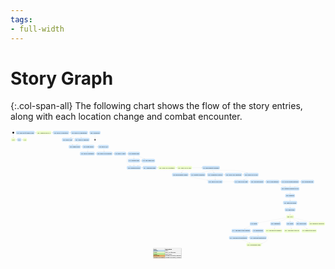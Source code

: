 ```yaml
---
tags:
- full-width
---
```


# Story Graph

{:.col-span-all}
The following chart shows the flow of the story entries, along with each location change and combat encounter.

<!-- +template story-graph-files story/connection story-graph-plantuml -->

<div class="story-graph col-span-all"><?xml version="1.0" encoding="UTF-8" standalone="no" ?>
<svg
  xmlns="http://www.w3.org/2000/svg"
  xmlns:xlink="http://www.w3.org/1999/xlink"
  contentScriptType="application/ecmascript"
  contentStyleType="text/css"
  preserveAspectRatio="none"
  version="1.1"
  viewBox="0 0 3552 1465"
  zoomAndPan="magnify"
><defs /><g><ellipse
      cx="31.5"
      cy="26.5"
      fill="#000000"
      rx="10"
      ry="10"
      style="stroke:none;stroke-width:1.0;"
    /><rect
      fill="#EEFFCC"
      height="38.75"
      rx="12.5"
      ry="12.5"
      style="stroke:#EEFFCC;stroke-width:1.5;"
      width="49"
      x="7"
      y="86"
    /><a
      href="100-chapter-1.html"
      target="_top"
      title="100-chapter-1.html"
      xlink:actuate="onRequest"
      xlink:href="100-chapter-1.html"
      xlink:show="new"
      xlink:title="100-chapter-1.html"
      xlink:type="simple"
    ><text
        fill="#000000"
        font-family="Roboto Condensed"
        font-size="16"
        lengthAdjust="spacing"
        textLength="29"
        x="17"
        y="110.8438"
      >Act I</text></a><rect
      fill="#C8E2F9"
      height="38.75"
      rx="12.5"
      ry="12.5"
      style="stroke:#C8E2F9;stroke-width:1.5;"
      width="44"
      x="76.5"
      y="86"
    /><a
      href="101-sigma-log.html"
      target="_top"
      title="101-sigma-log.html"
      xlink:actuate="onRequest"
      xlink:href="101-sigma-log.html"
      xlink:show="new"
      xlink:title="101-sigma-log.html"
      xlink:type="simple"
    ><text
        fill="#000000"
        font-family="Roboto Condensed"
        font-size="16"
        lengthAdjust="spacing"
        textLength="24"
        x="86.5"
        y="110.8438"
      >101</text></a><rect
      fill="#EEFFCC"
      height="38.75"
      rx="12.5"
      ry="12.5"
      style="stroke:#EEFFCC;stroke-width:1.5;"
      width="44"
      x="140.5"
      y="86"
    /><a
      href="102-deeper-into-sigma.html"
      target="_top"
      title="102-deeper-into-sigma.html"
      xlink:actuate="onRequest"
      xlink:href="102-deeper-into-sigma.html"
      xlink:show="new"
      xlink:title="102-deeper-into-sigma.html"
      xlink:type="simple"
    ><text
        fill="#000000"
        font-family="Roboto Condensed"
        font-size="16"
        lengthAdjust="spacing"
        textLength="24"
        x="150.5"
        y="110.8438"
      >102</text></a><rect
      fill="#C8E2F9"
      height="38.75"
      rx="12.5"
      ry="12.5"
      style="stroke:#C8E2F9;stroke-width:1.5;"
      width="210"
      x="61.5"
      y="7"
    /><a
      href="125-hawks-song.html"
      target="_top"
      title="125-hawks-song.html"
      xlink:actuate="onRequest"
      xlink:href="125-hawks-song.html"
      xlink:show="new"
      xlink:title="125-hawks-song.html"
      xlink:type="simple"
    ><text
        fill="#000000"
        font-family="Roboto Condensed"
        font-size="16"
        lengthAdjust="spacing"
        textLength="190"
        x="71.5"
        y="31.8438"
      >125. The Foot of Hawk's Song</text></a><rect
      fill="#EEFFCC"
      height="38.75"
      rx="12.5"
      ry="12.5"
      style="stroke:#EEFFCC;stroke-width:1.5;"
      width="168"
      x="291.5"
      y="7"
    /><a
      href="126-delta3.html"
      target="_top"
      title="126-delta3.html"
      xlink:actuate="onRequest"
      xlink:href="126-delta3.html"
      xlink:show="new"
      xlink:title="126-delta3.html"
      xlink:type="simple"
    ><text
        fill="#000000"
        font-family="Roboto Condensed"
        font-size="16"
        lengthAdjust="spacing"
        textLength="148"
        x="301.5"
        y="31.8438"
      >126. Cauldron DELTA-3</text></a><rect
      fill="#C8E2F9"
      height="38.75"
      rx="12.5"
      ry="12.5"
      style="stroke:#C8E2F9;stroke-width:1.5;"
      width="180"
      x="479.5"
      y="7"
    /><a
      href="128-delta3-voice.html"
      target="_top"
      title="128-delta3-voice.html"
      xlink:actuate="onRequest"
      xlink:href="128-delta3-voice.html"
      xlink:show="new"
      xlink:title="128-delta3-voice.html"
      xlink:type="simple"
    ><text
        fill="#000000"
        font-family="Roboto Condensed"
        font-size="16"
        lengthAdjust="spacing"
        textLength="160"
        x="489.5"
        y="31.8438"
      >128. DELTA-3 Laboratory</text></a><rect
      fill="#C8E2F9"
      height="38.75"
      rx="12.5"
      ry="12.5"
      style="stroke:#C8E2F9;stroke-width:1.5;"
      width="191"
      x="680"
      y="7"
    /><a
      href="129-delta3-door.html"
      target="_top"
      title="129-delta3-door.html"
      xlink:actuate="onRequest"
      xlink:href="129-delta3-door.html"
      xlink:show="new"
      xlink:title="129-delta3-door.html"
      xlink:type="simple"
    ><text
        fill="#000000"
        font-family="Roboto Condensed"
        font-size="16"
        lengthAdjust="spacing"
        textLength="171"
        x="690"
        y="31.8438"
      >129. DELTA-3 Laboratories</text></a><rect
      fill="#C8E2F9"
      height="38.75"
      rx="12.5"
      ry="12.5"
      style="stroke:#C8E2F9;stroke-width:1.5;"
      width="121"
      x="581"
      y="86"
    /><a
      href="130-delta3b.html"
      target="_top"
      title="130-delta3b.html"
      xlink:actuate="onRequest"
      xlink:href="130-delta3b.html"
      xlink:show="new"
      xlink:title="130-delta3b.html"
      xlink:type="simple"
    ><text
        fill="#000000"
        font-family="Roboto Condensed"
        font-size="16"
        lengthAdjust="spacing"
        textLength="101"
        x="591"
        y="110.8438"
      >130. DELTA-3/B</text></a><rect
      fill="#C8E2F9"
      height="38.75"
      rx="12.5"
      ry="12.5"
      style="stroke:#C8E2F9;stroke-width:1.5;"
      width="168"
      x="722.5"
      y="86"
    /><a
      href="131-delta3-cauldron.html"
      target="_top"
      title="131-delta3-cauldron.html"
      xlink:actuate="onRequest"
      xlink:href="131-delta3-cauldron.html"
      xlink:show="new"
      xlink:title="131-delta3-cauldron.html"
      xlink:type="simple"
    ><text
        fill="#000000"
        font-family="Roboto Condensed"
        font-size="16"
        lengthAdjust="spacing"
        textLength="148"
        x="732.5"
        y="110.8438"
      >131. DELTA-3 Cauldron</text></a><rect
      fill="#C8E2F9"
      height="38.75"
      rx="12.5"
      ry="12.5"
      style="stroke:#C8E2F9;stroke-width:1.5;"
      width="133"
      x="657"
      y="165"
    /><a
      href="132-delta3-exit.html"
      target="_top"
      title="132-delta3-exit.html"
      xlink:actuate="onRequest"
      xlink:href="132-delta3-exit.html"
      xlink:show="new"
      xlink:title="132-delta3-exit.html"
      xlink:type="simple"
    ><text
        fill="#000000"
        font-family="Roboto Condensed"
        font-size="16"
        lengthAdjust="spacing"
        textLength="113"
        x="667"
        y="189.8438"
      >132. Hawk's Song</text></a><rect
      fill="#C8E2F9"
      height="38.75"
      rx="12.5"
      ry="12.5"
      style="stroke:#C8E2F9;stroke-width:1.5;"
      width="134"
      x="810.5"
      y="165"
    /><a
      href="135-south-weave.html"
      target="_top"
      title="135-south-weave.html"
      xlink:actuate="onRequest"
      xlink:href="135-south-weave.html"
      xlink:show="new"
      xlink:title="135-south-weave.html"
      xlink:type="simple"
    ><text
        fill="#000000"
        font-family="Roboto Condensed"
        font-size="16"
        lengthAdjust="spacing"
        textLength="114"
        x="820.5"
        y="189.8438"
      >135. South Weave</text></a><rect
      fill="#C8E2F9"
      height="38.75"
      rx="12.5"
      ry="12.5"
      style="stroke:#C8E2F9;stroke-width:1.5;"
      width="121"
      x="987"
      y="165"
    /><a
      href="136-delta4c.html"
      target="_top"
      title="136-delta4c.html"
      xlink:actuate="onRequest"
      xlink:href="136-delta4c.html"
      xlink:show="new"
      xlink:title="136-delta4c.html"
      xlink:type="simple"
    ><text
        fill="#000000"
        font-family="Roboto Condensed"
        font-size="16"
        lengthAdjust="spacing"
        textLength="101"
        x="997"
        y="189.8438"
      >136. DELTA-4/C</text></a><rect
      fill="#C8E2F9"
      height="38.75"
      rx="12.5"
      ry="12.5"
      style="stroke:#C8E2F9;stroke-width:1.5;"
      width="166"
      x="783.5"
      y="244"
    /><a
      href="137-delta4-entrance.html"
      target="_top"
      title="137-delta4-entrance.html"
      xlink:actuate="onRequest"
      xlink:href="137-delta4-entrance.html"
      xlink:show="new"
      xlink:title="137-delta4-entrance.html"
      xlink:type="simple"
    ><text
        fill="#000000"
        font-family="Roboto Condensed"
        font-size="16"
        lengthAdjust="spacing"
        textLength="146"
        x="793.5"
        y="268.8438"
      >137. DELTA-4 Entrance</text></a><rect
      fill="#C8E2F9"
      height="38.75"
      rx="12.5"
      ry="12.5"
      style="stroke:#C8E2F9;stroke-width:1.5;"
      width="180"
      x="969.5"
      y="244"
    /><a
      href="138-delta4-processing.html"
      target="_top"
      title="138-delta4-processing.html"
      xlink:actuate="onRequest"
      xlink:href="138-delta4-processing.html"
      xlink:show="new"
      xlink:title="138-delta4-processing.html"
      xlink:type="simple"
    ><text
        fill="#000000"
        font-family="Roboto Condensed"
        font-size="16"
        lengthAdjust="spacing"
        textLength="160"
        x="979.5"
        y="268.8438"
      >138. DELTA-4 Processing</text></a><rect
      fill="#C8E2F9"
      height="38.75"
      rx="12.5"
      ry="12.5"
      style="stroke:#C8E2F9;stroke-width:1.5;"
      width="134"
      x="1169.5"
      y="244"
    /><a
      href="139-delta4-exit.html"
      target="_top"
      title="139-delta4-exit.html"
      xlink:actuate="onRequest"
      xlink:href="139-delta4-exit.html"
      xlink:show="new"
      xlink:title="139-delta4-exit.html"
      xlink:type="simple"
    ><text
        fill="#000000"
        font-family="Roboto Condensed"
        font-size="16"
        lengthAdjust="spacing"
        textLength="114"
        x="1179.5"
        y="268.8438"
      >139. DELTA-4 Exit</text></a><rect
      fill="#C8E2F9"
      height="38.75"
      rx="12.5"
      ry="12.5"
      style="stroke:#C8E2F9;stroke-width:1.5;"
      width="136"
      x="1323.5"
      y="244"
    /><a
      href="145-hanulis-heel.html"
      target="_top"
      title="145-hanulis-heel.html"
      xlink:actuate="onRequest"
      xlink:href="145-hanulis-heel.html"
      xlink:show="new"
      xlink:title="145-hanulis-heel.html"
      xlink:type="simple"
    ><text
        fill="#000000"
        font-family="Roboto Condensed"
        font-size="16"
        lengthAdjust="spacing"
        textLength="116"
        x="1333.5"
        y="268.8438"
      >145. Hanuli's Heel</text></a><rect
      fill="#C8E2F9"
      height="38.75"
      rx="12.5"
      ry="12.5"
      style="stroke:#C8E2F9;stroke-width:1.5;"
      width="150"
      x="1479.5"
      y="323"
    /><a
      href="146-lonely-one.html"
      target="_top"
      title="146-lonely-one.html"
      xlink:actuate="onRequest"
      xlink:href="146-lonely-one.html"
      xlink:show="new"
      xlink:title="146-lonely-one.html"
      xlink:type="simple"
    ><text
        fill="#000000"
        font-family="Roboto Condensed"
        font-size="16"
        lengthAdjust="spacing"
        textLength="130"
        x="1489.5"
        y="347.8438"
      >146. The Lonely One</text></a><rect
      fill="#C8E2F9"
      height="38.75"
      rx="12.5"
      ry="12.5"
      style="stroke:#C8E2F9;stroke-width:1.5;"
      width="136"
      x="1323.5"
      y="323"
    /><a
      href="147-hanulis-heel-cauldron.html"
      target="_top"
      title="147-hanulis-heel-cauldron.html"
      xlink:actuate="onRequest"
      xlink:href="147-hanulis-heel-cauldron.html"
      xlink:show="new"
      xlink:title="147-hanulis-heel-cauldron.html"
      xlink:type="simple"
    ><text
        fill="#000000"
        font-family="Roboto Condensed"
        font-size="16"
        lengthAdjust="spacing"
        textLength="116"
        x="1333.5"
        y="347.8438"
      >147. Hanuli's Heel</text></a><rect
      fill="#C8E2F9"
      height="38.75"
      rx="12.5"
      ry="12.5"
      style="stroke:#C8E2F9;stroke-width:1.5;"
      width="159"
      x="1312"
      y="402"
    /><a
      href="150-sparkling-shores.html"
      target="_top"
      title="150-sparkling-shores.html"
      xlink:actuate="onRequest"
      xlink:href="150-sparkling-shores.html"
      xlink:show="new"
      xlink:title="150-sparkling-shores.html"
      xlink:type="simple"
    ><text
        fill="#000000"
        font-family="Roboto Condensed"
        font-size="16"
        lengthAdjust="spacing"
        textLength="139"
        x="1322"
        y="426.8438"
      >150. Sparkling Shores</text></a><rect
      fill="#C8E2F9"
      height="38.75"
      rx="12.5"
      ry="12.5"
      style="stroke:#C8E2F9;stroke-width:1.5;"
      width="155"
      x="1491"
      y="402"
    /><a
      href="151-sparkling-dunes.html"
      target="_top"
      title="151-sparkling-dunes.html"
      xlink:actuate="onRequest"
      xlink:href="151-sparkling-dunes.html"
      xlink:show="new"
      xlink:title="151-sparkling-dunes.html"
      xlink:type="simple"
    ><text
        fill="#000000"
        font-family="Roboto Condensed"
        font-size="16"
        lengthAdjust="spacing"
        textLength="135"
        x="1501"
        y="426.8438"
      >151. Sparkling Dunes</text></a><rect
      fill="#EEFFCC"
      height="38.75"
      rx="12.5"
      ry="12.5"
      style="stroke:#EEFFCC;stroke-width:1.5;"
      width="193"
      x="1666"
      y="402"
    /><a
      href="152-theta-cp19-entrance.html"
      target="_top"
      title="152-theta-cp19-entrance.html"
      xlink:actuate="onRequest"
      xlink:href="152-theta-cp19-entrance.html"
      xlink:show="new"
      xlink:title="152-theta-cp19-entrance.html"
      xlink:type="simple"
    ><text
        fill="#000000"
        font-family="Roboto Condensed"
        font-size="16"
        lengthAdjust="spacing"
        textLength="173"
        x="1676"
        y="426.8438"
      >152. THETA-CP19 Entrance</text></a><rect
      fill="#EEFFCC"
      height="38.75"
      rx="12.5"
      ry="12.5"
      style="stroke:#EEFFCC;stroke-width:1.5;"
      width="166"
      x="1879.5"
      y="402"
    /><a
      href="153-theta-cp19-core.html"
      target="_top"
      title="153-theta-cp19-core.html"
      xlink:actuate="onRequest"
      xlink:href="153-theta-cp19-core.html"
      xlink:show="new"
      xlink:title="153-theta-cp19-core.html"
      xlink:type="simple"
    ><text
        fill="#000000"
        font-family="Roboto Condensed"
        font-size="16"
        lengthAdjust="spacing"
        textLength="146"
        x="1889.5"
        y="426.8438"
      >153. THETA-CP19 Core</text></a><rect
      fill="#C8E2F9"
      height="38.75"
      rx="12.5"
      ry="12.5"
      style="stroke:#C8E2F9;stroke-width:1.5;"
      width="197"
      x="2162"
      y="402"
    /><a
      href="154-unlocked-bioschemata.html"
      target="_top"
      title="154-unlocked-bioschemata.html"
      xlink:actuate="onRequest"
      xlink:href="154-unlocked-bioschemata.html"
      xlink:show="new"
      xlink:title="154-unlocked-bioschemata.html"
      xlink:type="simple"
    ><text
        fill="#000000"
        font-family="Roboto Condensed"
        font-size="16"
        lengthAdjust="spacing"
        textLength="177"
        x="2172"
        y="426.8438"
      >154. Bioschemata Unlocked</text></a><rect
      fill="#C8E2F9"
      height="38.75"
      rx="12.5"
      ry="12.5"
      style="stroke:#C8E2F9;stroke-width:1.5;"
      width="184"
      x="1822.5"
      y="481"
    /><a
      href="155-locked-bioschemata.html"
      target="_top"
      title="155-locked-bioschemata.html"
      xlink:actuate="onRequest"
      xlink:href="155-locked-bioschemata.html"
      xlink:show="new"
      xlink:title="155-locked-bioschemata.html"
      xlink:type="simple"
    ><text
        fill="#000000"
        font-family="Roboto Condensed"
        font-size="16"
        lengthAdjust="spacing"
        textLength="164"
        x="1832.5"
        y="505.8438"
      >155. Bioschemata Locked</text></a><rect
      fill="#C8E2F9"
      height="38.75"
      rx="12.5"
      ry="12.5"
      style="stroke:#C8E2F9;stroke-width:1.5;"
      width="180"
      x="2218.5"
      y="481"
    /><a
      href="156-unlocked-production.html"
      target="_top"
      title="156-unlocked-production.html"
      xlink:actuate="onRequest"
      xlink:href="156-unlocked-production.html"
      xlink:show="new"
      xlink:title="156-unlocked-production.html"
      xlink:type="simple"
    ><text
        fill="#000000"
        font-family="Roboto Condensed"
        font-size="16"
        lengthAdjust="spacing"
        textLength="160"
        x="2228.5"
        y="505.8438"
      >156. Production Controls</text></a><rect
      fill="#C8E2F9"
      height="38.75"
      rx="12.5"
      ry="12.5"
      style="stroke:#C8E2F9;stroke-width:1.5;"
      width="171"
      x="2027"
      y="481"
    /><a
      href="157-locked-reset-restart.html"
      target="_top"
      title="157-locked-reset-restart.html"
      xlink:actuate="onRequest"
      xlink:href="157-locked-reset-restart.html"
      xlink:show="new"
      xlink:title="157-locked-reset-restart.html"
      xlink:type="simple"
    ><text
        fill="#000000"
        font-family="Roboto Condensed"
        font-size="16"
        lengthAdjust="spacing"
        textLength="151"
        x="2037"
        y="505.8438"
      >157. Restart Production</text></a><rect
      fill="#C8E2F9"
      height="38.75"
      rx="12.5"
      ry="12.5"
      style="stroke:#C8E2F9;stroke-width:1.5;"
      width="166"
      x="2225.5"
      y="560"
    /><a
      href="158-locked-no-reset.html"
      target="_top"
      title="158-locked-no-reset.html"
      xlink:actuate="onRequest"
      xlink:href="158-locked-no-reset.html"
      xlink:show="new"
      xlink:title="158-locked-no-reset.html"
      xlink:type="simple"
    ><text
        fill="#000000"
        font-family="Roboto Condensed"
        font-size="16"
        lengthAdjust="spacing"
        textLength="146"
        x="2235.5"
        y="584.8438"
      >158. THETA-CP19 Core</text></a><rect
      fill="#C8E2F9"
      height="38.75"
      rx="12.5"
      ry="12.5"
      style="stroke:#C8E2F9;stroke-width:1.5;"
      width="192"
      x="2418.5"
      y="481"
    /><a
      href="159-unlocked-reset-restart.html"
      target="_top"
      title="159-unlocked-reset-restart.html"
      xlink:actuate="onRequest"
      xlink:href="159-unlocked-reset-restart.html"
      xlink:show="new"
      xlink:title="159-unlocked-reset-restart.html"
      xlink:type="simple"
    ><text
        fill="#000000"
        font-family="Roboto Condensed"
        font-size="16"
        lengthAdjust="spacing"
        textLength="172"
        x="2428.5"
        y="505.8438"
      >159. THETA-CP19 Restored</text></a><rect
      fill="#C8E2F9"
      height="38.75"
      rx="12.5"
      ry="12.5"
      style="stroke:#C8E2F9;stroke-width:1.5;"
      width="166"
      x="2630.5"
      y="481"
    /><a
      href="160-artemis.html"
      target="_top"
      title="160-artemis.html"
      xlink:actuate="onRequest"
      xlink:href="160-artemis.html"
      xlink:show="new"
      xlink:title="160-artemis.html"
      xlink:type="simple"
    ><text
        fill="#000000"
        font-family="Roboto Condensed"
        font-size="16"
        lengthAdjust="spacing"
        textLength="146"
        x="2640.5"
        y="505.8438"
      >160. THETA-CP19 Core</text></a><rect
      fill="#C8E2F9"
      height="38.75"
      rx="12.5"
      ry="12.5"
      style="stroke:#C8E2F9;stroke-width:1.5;"
      width="161"
      x="2522"
      y="560"
    /><a
      href="161-theta-cp19-exit.html"
      target="_top"
      title="161-theta-cp19-exit.html"
      xlink:actuate="onRequest"
      xlink:href="161-theta-cp19-exit.html"
      xlink:show="new"
      xlink:title="161-theta-cp19-exit.html"
      xlink:type="simple"
    ><text
        fill="#000000"
        font-family="Roboto Condensed"
        font-size="16"
        lengthAdjust="spacing"
        textLength="141"
        x="2532"
        y="584.8438"
      >161. THETA-CP19 Exit</text></a><rect
      fill="#C8E2F9"
      height="38.75"
      rx="12.5"
      ry="12.5"
      style="stroke:#C8E2F9;stroke-width:1.5;"
      width="155"
      x="2703"
      y="560"
    /><a
      href="165-salty-desert.html"
      target="_top"
      title="165-salty-desert.html"
      xlink:actuate="onRequest"
      xlink:href="165-salty-desert.html"
      xlink:show="new"
      xlink:title="165-salty-desert.html"
      xlink:type="simple"
    ><text
        fill="#000000"
        font-family="Roboto Condensed"
        font-size="16"
        lengthAdjust="spacing"
        textLength="135"
        x="2713"
        y="584.8438"
      >165. The Salty Desert</text></a><rect
      fill="#C8E2F9"
      height="38.75"
      rx="12.5"
      ry="12.5"
      style="stroke:#C8E2F9;stroke-width:1.5;"
      width="153"
      x="2878"
      y="560"
    /><a
      href="166-pi253-entrance.html"
      target="_top"
      title="166-pi253-entrance.html"
      xlink:actuate="onRequest"
      xlink:href="166-pi253-entrance.html"
      xlink:show="new"
      xlink:title="166-pi253-entrance.html"
      xlink:type="simple"
    ><text
        fill="#000000"
        font-family="Roboto Condensed"
        font-size="16"
        lengthAdjust="spacing"
        textLength="133"
        x="2888"
        y="584.8438"
      >166. PI-253 Entrance</text></a><rect
      fill="#C8E2F9"
      height="38.75"
      rx="12.5"
      ry="12.5"
      style="stroke:#C8E2F9;stroke-width:1.5;"
      width="203"
      x="3051"
      y="560"
    /><a
      href="167-pi253-control.html"
      target="_top"
      title="167-pi253-control.html"
      xlink:actuate="onRequest"
      xlink:href="167-pi253-control.html"
      xlink:show="new"
      xlink:title="167-pi253-control.html"
      xlink:type="simple"
    ><text
        fill="#000000"
        font-family="Roboto Condensed"
        font-size="16"
        lengthAdjust="spacing"
        textLength="183"
        x="3061"
        y="584.8438"
      >167. PI-253 Control Restored</text></a><rect
      fill="#C8E2F9"
      height="38.75"
      rx="12.5"
      ry="12.5"
      style="stroke:#C8E2F9;stroke-width:1.5;"
      width="208"
      x="3048.5"
      y="639"
    /><a
      href="169-pi253-exit.html"
      target="_top"
      title="169-pi253-exit.html"
      xlink:actuate="onRequest"
      xlink:href="169-pi253-exit.html"
      xlink:show="new"
      xlink:title="169-pi253-exit.html"
      xlink:type="simple"
    ><text
        fill="#000000"
        font-family="Roboto Condensed"
        font-size="16"
        lengthAdjust="spacing"
        textLength="188"
        x="3058.5"
        y="663.8438"
      >169. Outside Cauldron PI-253</text></a><rect
      fill="#C8E2F9"
      height="38.75"
      rx="12.5"
      ry="12.5"
      style="stroke:#C8E2F9;stroke-width:1.5;"
      width="148"
      x="3274.5"
      y="560"
    /><a
      href="168-pi253-poseidon.html"
      target="_top"
      title="168-pi253-poseidon.html"
      xlink:actuate="onRequest"
      xlink:href="168-pi253-poseidon.html"
      xlink:show="new"
      xlink:title="168-pi253-poseidon.html"
      xlink:type="simple"
    ><text
        fill="#000000"
        font-family="Roboto Condensed"
        font-size="16"
        lengthAdjust="spacing"
        textLength="128"
        x="3284.5"
        y="584.8438"
      >168. POSEIDON-253</text></a><rect
      fill="#C8E2F9"
      height="38.75"
      rx="12.5"
      ry="12.5"
      style="stroke:#C8E2F9;stroke-width:1.5;"
      width="109"
      x="3098"
      y="718"
    /><a
      href="180-deeproot.html"
      target="_top"
      title="180-deeproot.html"
      xlink:actuate="onRequest"
      xlink:href="180-deeproot.html"
      xlink:show="new"
      xlink:title="180-deeproot.html"
      xlink:type="simple"
    ><text
        fill="#000000"
        font-family="Roboto Condensed"
        font-size="16"
        lengthAdjust="spacing"
        textLength="89"
        x="3108"
        y="742.8438"
      >180. Deeproot</text></a><rect
      fill="#C8E2F9"
      height="38.75"
      rx="12.5"
      ry="12.5"
      style="stroke:#C8E2F9;stroke-width:1.5;"
      width="157"
      x="3074"
      y="797"
    /><a
      href="181-executors.html"
      target="_top"
      title="181-executors.html"
      xlink:actuate="onRequest"
      xlink:href="181-executors.html"
      xlink:show="new"
      xlink:title="181-executors.html"
      xlink:type="simple"
    ><text
        fill="#000000"
        font-family="Roboto Condensed"
        font-size="16"
        lengthAdjust="spacing"
        textLength="137"
        x="3084"
        y="821.8438"
      >181. Rethi and Hendli</text></a><rect
      fill="#C8E2F9"
      height="38.75"
      rx="12.5"
      ry="12.5"
      style="stroke:#C8E2F9;stroke-width:1.5;"
      width="120"
      x="3092.5"
      y="876"
    /><a
      href="182-next-steps.html"
      target="_top"
      title="182-next-steps.html"
      xlink:actuate="onRequest"
      xlink:href="182-next-steps.html"
      xlink:show="new"
      xlink:title="182-next-steps.html"
      xlink:type="simple"
    ><text
        fill="#000000"
        font-family="Roboto Condensed"
        font-size="16"
        lengthAdjust="spacing"
        textLength="100"
        x="3102.5"
        y="900.8438"
      >182. Next Steps</text></a><rect
      fill="#EEFFCC"
      height="38.75"
      rx="12.5"
      ry="12.5"
      style="stroke:#EEFFCC;stroke-width:1.5;"
      width="85"
      x="3110"
      y="955"
    /><a
      href="200-chapter-2.html"
      target="_top"
      title="200-chapter-2.html"
      xlink:actuate="onRequest"
      xlink:href="200-chapter-2.html"
      xlink:show="new"
      xlink:title="200-chapter-2.html"
      xlink:type="simple"
    ><text
        fill="#000000"
        font-family="Roboto Condensed"
        font-size="16"
        lengthAdjust="spacing"
        textLength="65"
        x="3120"
        y="979.8438"
      >200. Act II</text></a><rect
      fill="#C8E2F9"
      height="38.75"
      rx="12.5"
      ry="12.5"
      style="stroke:#C8E2F9;stroke-width:1.5;"
      width="89"
      x="2699"
      y="1034"
    /><a
      href="210-gulf-coast.html"
      target="_top"
      title="210-gulf-coast.html"
      xlink:actuate="onRequest"
      xlink:href="210-gulf-coast.html"
      xlink:show="new"
      xlink:title="210-gulf-coast.html"
      xlink:type="simple"
    ><text
        fill="#000000"
        font-family="Roboto Condensed"
        font-size="16"
        lengthAdjust="spacing"
        textLength="69"
        x="2709"
        y="1058.8438"
      >210. South</text></a><rect
      fill="#C8E2F9"
      height="38.75"
      rx="12.5"
      ry="12.5"
      style="stroke:#C8E2F9;stroke-width:1.5;"
      width="118"
      x="2930.5"
      y="1034"
    /><a
      href="220-tenakth-lands.html"
      target="_top"
      title="220-tenakth-lands.html"
      xlink:actuate="onRequest"
      xlink:href="220-tenakth-lands.html"
      xlink:show="new"
      xlink:title="220-tenakth-lands.html"
      xlink:type="simple"
    ><text
        fill="#000000"
        font-family="Roboto Condensed"
        font-size="16"
        lengthAdjust="spacing"
        textLength="98"
        x="2940.5"
        y="1058.8438"
      >220. Southwest</text></a><rect
      fill="#C8E2F9"
      height="38.75"
      rx="12.5"
      ry="12.5"
      style="stroke:#C8E2F9;stroke-width:1.5;"
      width="88"
      x="3108.5"
      y="1034"
    /><a
      href="230-banuk-lands.html"
      target="_top"
      title="230-banuk-lands.html"
      xlink:actuate="onRequest"
      xlink:href="230-banuk-lands.html"
      xlink:show="new"
      xlink:title="230-banuk-lands.html"
      xlink:type="simple"
    ><text
        fill="#000000"
        font-family="Roboto Condensed"
        font-size="16"
        lengthAdjust="spacing"
        textLength="68"
        x="3118.5"
        y="1058.8438"
      >230. North</text></a><rect
      fill="#C8E2F9"
      height="38.75"
      rx="12.5"
      ry="12.5"
      style="stroke:#C8E2F9;stroke-width:1.5;"
      width="126"
      x="3216.5"
      y="1034"
    /><a
      href="240-west.html"
      target="_top"
      title="240-west.html"
      xlink:actuate="onRequest"
      xlink:href="240-west.html"
      xlink:show="new"
      xlink:title="240-west.html"
      xlink:type="simple"
    ><text
        fill="#000000"
        font-family="Roboto Condensed"
        font-size="16"
        lengthAdjust="spacing"
        textLength="106"
        x="3226.5"
        y="1058.8438"
      >240. Nora Lands</text></a><rect
      fill="#EEFFCC"
      height="38.75"
      rx="12.5"
      ry="12.5"
      style="stroke:#EEFFCC;stroke-width:1.5;"
      width="183"
      x="3363"
      y="1034"
    /><a
      href="250-plainsong.html"
      target="_top"
      title="250-plainsong.html"
      xlink:actuate="onRequest"
      xlink:href="250-plainsong.html"
      xlink:show="new"
      xlink:title="250-plainsong.html"
      xlink:type="simple"
    ><text
        fill="#000000"
        font-family="Roboto Condensed"
        font-size="16"
        lengthAdjust="spacing"
        textLength="163"
        x="3373"
        y="1058.8438"
      >250. Remain in Plainsong</text></a><rect
      fill="#C8E2F9"
      height="38.75"
      rx="12.5"
      ry="12.5"
      style="stroke:#C8E2F9;stroke-width:1.5;"
      width="214"
      x="2493.5"
      y="1113"
    /><a
      href="211-road-to-southtap.html"
      target="_top"
      title="211-road-to-southtap.html"
      xlink:actuate="onRequest"
      xlink:href="211-road-to-southtap.html"
      xlink:show="new"
      xlink:title="211-road-to-southtap.html"
      xlink:type="simple"
    ><text
        fill="#000000"
        font-family="Roboto Condensed"
        font-size="16"
        lengthAdjust="spacing"
        textLength="194"
        x="2503.5"
        y="1137.8438"
      >211. The Road to the Southtap</text></a><rect
      fill="#C8E2F9"
      height="38.75"
      rx="12.5"
      ry="12.5"
      style="stroke:#C8E2F9;stroke-width:1.5;"
      width="127"
      x="2728"
      y="1113"
    /><a
      href="212-bristletooth.html"
      target="_top"
      title="212-bristletooth.html"
      xlink:actuate="onRequest"
      xlink:href="212-bristletooth.html"
      xlink:show="new"
      xlink:title="212-bristletooth.html"
      xlink:type="simple"
    ><text
        fill="#000000"
        font-family="Roboto Condensed"
        font-size="16"
        lengthAdjust="spacing"
        textLength="107"
        x="2738"
        y="1137.8438"
      >212. Bristletooth</text></a><rect
      fill="#C8E2F9"
      height="38.75"
      rx="12.5"
      ry="12.5"
      style="stroke:#C8E2F9;stroke-width:1.5;"
      width="210"
      x="2464.5"
      y="1192"
    /><a
      href="213-bristletooth-ruins.html"
      target="_top"
      title="213-bristletooth-ruins.html"
      xlink:actuate="onRequest"
      xlink:href="213-bristletooth-ruins.html"
      xlink:show="new"
      xlink:title="213-bristletooth-ruins.html"
      xlink:type="simple"
    ><text
        fill="#000000"
        font-family="Roboto Condensed"
        font-size="16"
        lengthAdjust="spacing"
        textLength="190"
        x="2474.5"
        y="1216.8438"
      >213. The Ruins at Bristletooth</text></a><rect
      fill="#C8E2F9"
      height="38.75"
      rx="12.5"
      ry="12.5"
      style="stroke:#C8E2F9;stroke-width:1.5;"
      width="194"
      x="2694.5"
      y="1192"
    /><a
      href="214-bristletooth-snapmaws.html"
      target="_top"
      title="214-bristletooth-snapmaws.html"
      xlink:actuate="onRequest"
      xlink:href="214-bristletooth-snapmaws.html"
      xlink:show="new"
      xlink:title="214-bristletooth-snapmaws.html"
      xlink:type="simple"
    ><text
        fill="#000000"
        font-family="Roboto Condensed"
        font-size="16"
        lengthAdjust="spacing"
        textLength="174"
        x="2704.5"
        y="1216.8438"
      >214. Northeast Bristletooth</text></a><rect
      fill="#EEFFCC"
      height="38.75"
      rx="12.5"
      ry="12.5"
      style="stroke:#EEFFCC;stroke-width:1.5;"
      width="169"
      x="2660"
      y="1271"
    /><a
      href="215-threadmaw-valley.html"
      target="_top"
      title="215-threadmaw-valley.html"
      xlink:actuate="onRequest"
      xlink:href="215-threadmaw-valley.html"
      xlink:show="new"
      xlink:title="215-threadmaw-valley.html"
      xlink:type="simple"
    ><text
        fill="#000000"
        font-family="Roboto Condensed"
        font-size="16"
        lengthAdjust="spacing"
        textLength="149"
        x="2670"
        y="1295.8438"
      >215. Threadmaw Valley</text></a><rect
      fill="#EEFFCC"
      height="38.75"
      rx="12.5"
      ry="12.5"
      style="stroke:#EEFFCC;stroke-width:1.5;"
      width="189"
      x="2875"
      y="1113"
    /><a
      href="221-to-tapwash.html"
      target="_top"
      title="221-to-tapwash.html"
      xlink:actuate="onRequest"
      xlink:href="221-to-tapwash.html"
      xlink:show="new"
      xlink:title="221-to-tapwash.html"
      xlink:type="simple"
    ><text
        fill="#000000"
        font-family="Roboto Condensed"
        font-size="16"
        lengthAdjust="spacing"
        textLength="169"
        x="2885"
        y="1137.8438"
      >221. The Road to Tapwash</text></a><rect
      fill="#EEFFCC"
      height="38.75"
      rx="12.5"
      ry="12.5"
      style="stroke:#EEFFCC;stroke-width:1.5;"
      width="178"
      x="3084.5"
      y="1113"
    /><a
      href="231-to-the-cut.html"
      target="_top"
      title="231-to-the-cut.html"
      xlink:actuate="onRequest"
      xlink:href="231-to-the-cut.html"
      xlink:show="new"
      xlink:title="231-to-the-cut.html"
      xlink:type="simple"
    ><text
        fill="#000000"
        font-family="Roboto Condensed"
        font-size="16"
        lengthAdjust="spacing"
        textLength="158"
        x="3094.5"
        y="1137.8438"
      >231. The Road to the Cut</text></a><rect
      fill="#EEFFCC"
      height="38.75"
      rx="12.5"
      ry="12.5"
      style="stroke:#EEFFCC;stroke-width:1.5;"
      width="169"
      x="3283"
      y="1113"
    /><a
      href="241-return-to-the-sacred-lands.html"
      target="_top"
      title="241-return-to-the-sacred-lands.html"
      xlink:actuate="onRequest"
      xlink:href="241-return-to-the-sacred-lands.html"
      xlink:show="new"
      xlink:title="241-return-to-the-sacred-lands.html"
      xlink:type="simple"
    ><text
        fill="#000000"
        font-family="Roboto Condensed"
        font-size="16"
        lengthAdjust="spacing"
        textLength="149"
        x="3293"
        y="1137.8438"
      >241. Return to the West</text></a><rect
      fill="#C8E2F9"
      height="38.75"
      rx="12.5"
      ry="12.5"
      style="stroke:#C8E2F9;stroke-width:1.5;"
      width="123"
      x="891"
      y="7"
    /><a
      href="799-conclusion.html"
      target="_top"
      title="799-conclusion.html"
      xlink:actuate="onRequest"
      xlink:href="799-conclusion.html"
      xlink:show="new"
      xlink:title="799-conclusion.html"
      xlink:type="simple"
    ><text
        fill="#000000"
        font-family="Roboto Condensed"
        font-size="16"
        lengthAdjust="spacing"
        textLength="103"
        x="901"
        y="31.8438"
      >799. Conclusion</text></a><ellipse
      cx="952.5"
      cy="105.5"
      rx="10"
      ry="10"
      style="stroke:#000000;stroke-width:1.0;fill:none;"
    /><ellipse
      cx="953"
      cy="106"
      fill="#000000"
      rx="6"
      ry="6"
      style="stroke:none;stroke-width:1.0;"
    /><path
      d="M31.5,36.64 C31.5,47.42 31.5,65.78 31.5,80.68 "
      fill="none"
      id="start-to-e100"
      style="stroke:#CCCCCC;stroke-width:1.0;"
    /><polygon
      fill="#CCCCCC"
      points="31.5,86,35.5,77,31.5,81,27.5,77,31.5,86"
      style="stroke:#CCCCCC;stroke-width:1.0;"
    /><path
      d="M56.1,105.5 C61.15,105.5 66.2,105.5 71.26,105.5 "
      fill="none"
      id="e100-to-e101"
      style="stroke:#CCCCCC;stroke-width:1.0;"
    /><polygon
      fill="#CCCCCC"
      points="76.31,105.5,67.31,101.5,71.31,105.5,67.31,109.5,76.31,105.5"
      style="stroke:#CCCCCC;stroke-width:1.0;"
    /><path
      d="M120.5,105.5 C125.32,105.5 130.14,105.5 134.96,105.5 "
      fill="none"
      id="e101-to-e102"
      style="stroke:#CCCCCC;stroke-width:1.0;"
    /><polygon
      fill="#CCCCCC"
      points="140.19,105.5,131.19,101.5,135.19,105.5,131.19,109.5,140.19,105.5"
      style="stroke:#CCCCCC;stroke-width:1.0;"
    /><path
      d="M271.82,26.5 C276.58,26.5 281.33,26.5 286.09,26.5 "
      fill="none"
      id="e125-to-e126"
      style="stroke:#CCCCCC;stroke-width:1.0;"
    /><polygon
      fill="#CCCCCC"
      points="291.26,26.5,282.26,22.5,286.26,26.5,282.26,30.5,291.26,26.5"
      style="stroke:#CCCCCC;stroke-width:1.0;"
    /><path
      d="M459.62,26.5 C464.45,26.5 469.28,26.5 474.12,26.5 "
      fill="none"
      id="e126-to-e128"
      style="stroke:#CCCCCC;stroke-width:1.0;"
    /><polygon
      fill="#CCCCCC"
      points="479.36,26.5,470.36,22.5,474.36,26.5,470.36,30.5,479.36,26.5"
      style="stroke:#CCCCCC;stroke-width:1.0;"
    /><path
      d="M659.62,26.5 C664.72,26.5 669.81,26.5 674.9,26.5 "
      fill="none"
      id="e128-to-e129"
      style="stroke:#CCCCCC;stroke-width:1.0;"
    /><polygon
      fill="#CCCCCC"
      points="679.99,26.5,670.99,22.5,674.99,26.5,670.99,30.5,679.99,26.5"
      style="stroke:#CCCCCC;stroke-width:1.0;"
    /><path
      d="M743.06,46.14 C723.62,57.31 698.83,71.56 678.61,83.18 "
      fill="none"
      id="e129-to-e130"
      style="stroke:#CCCCCC;stroke-width:1.0;"
    /><polygon
      fill="#CCCCCC"
      points="674.1,85.77,683.8966,84.7569,678.4359,83.2801,679.9127,77.8194,674.1,85.77"
      style="stroke:#CCCCCC;stroke-width:1.0;"
    /><path
      d="M783,46.14 C787.24,56.65 792.57,69.89 797.08,81.1 "
      fill="none"
      id="e129-to-e131"
      style="stroke:#CCCCCC;stroke-width:1.0;"
    /><polygon
      fill="#CCCCCC"
      points="798.96,85.77,799.2948,75.9268,797.0858,81.1346,791.8781,78.9256,798.96,85.77"
      style="stroke:#CCCCCC;stroke-width:1.0;"
    /><path
      d="M702.09,119.09 C707.18,119.57 712.28,119.89 717.38,120.03 "
      fill="none"
      id="e130-to-e131"
      style="stroke:#CCCCCC;stroke-width:1.0;"
    /><polygon
      fill="#CCCCCC"
      points="722.48,120.12,713.5499,115.9663,717.4807,120.0343,713.4128,123.9651,722.48,120.12"
      style="stroke:#CCCCCC;stroke-width:1.0;"
    /><path
      d="M722.48,90.88 C717.38,90.91 712.28,91.11 707.18,91.48 "
      fill="none"
      id="e131-to-e130"
      style="stroke:#CCCCCC;stroke-width:1.0;"
    /><polygon
      fill="#CCCCCC"
      points="702.09,91.91,711.3903,95.151,707.0728,91.496,710.7279,87.1785,702.09,91.91"
      style="stroke:#CCCCCC;stroke-width:1.0;"
    /><path
      d="M661.35,125.14 C672.95,136.03 687.65,149.84 699.85,161.29 "
      fill="none"
      id="e130-to-e132"
      style="stroke:#CCCCCC;stroke-width:1.0;"
    /><polygon
      fill="#CCCCCC"
      points="703.55,164.77,699.7187,155.6969,699.9019,161.3508,694.248,161.5339,703.55,164.77"
      style="stroke:#CCCCCC;stroke-width:1.0;"
    /><path
      d="M786.41,125.14 C774.67,136.03 759.78,149.84 747.44,161.29 "
      fill="none"
      id="e131-to-e132"
      style="stroke:#CCCCCC;stroke-width:1.0;"
    /><polygon
      fill="#CCCCCC"
      points="743.69,164.77,753.0112,161.5896,747.3585,161.3727,747.5755,155.72,743.69,164.77"
      style="stroke:#CCCCCC;stroke-width:1.0;"
    /><path
      d="M790.27,184.5 C795.3,184.5 800.32,184.5 805.35,184.5 "
      fill="none"
      id="e132-to-e135"
      style="stroke:#CCCCCC;stroke-width:1.0;"
    /><polygon
      fill="#CCCCCC"
      points="810.38,184.5,801.38,180.5,805.38,184.5,801.38,188.5,810.38,184.5"
      style="stroke:#CCCCCC;stroke-width:1.0;"
    /><path
      d="M944.57,184.5 C956.88,184.5 969.2,184.5 981.51,184.5 "
      fill="none"
      id="e135-to-e136"
      style="stroke:#CCCCCC;stroke-width:1.0;"
    /><polygon
      fill="#CCCCCC"
      points="986.79,184.5,977.79,180.5,981.79,184.5,977.79,188.5,986.79,184.5"
      style="stroke:#CCCCCC;stroke-width:1.0;"
    /><path
      d="M874.84,204.14 C873.35,214.56 871.48,227.66 869.89,238.8 "
      fill="none"
      id="e135-to-e137"
      style="stroke:#CCCCCC;stroke-width:1.0;"
    /><polygon
      fill="#CCCCCC"
      points="869.18,243.77,874.3991,235.4177,869.8791,238.8191,866.4777,234.2991,869.18,243.77"
      style="stroke:#CCCCCC;stroke-width:1.0;"
    /><path
      d="M1050.4,204.14 C1052.03,214.56 1054.07,227.66 1055.81,238.8 "
      fill="none"
      id="e136-to-e138"
      style="stroke:#CCCCCC;stroke-width:1.0;"
    /><polygon
      fill="#CCCCCC"
      points="1056.58,243.77,1059.1712,234.2681,1055.8229,238.8276,1051.2634,235.4794,1056.58,243.77"
      style="stroke:#CCCCCC;stroke-width:1.0;"
    /><path
      d="M949.81,263.5 C954.53,263.5 959.25,263.5 963.97,263.5 "
      fill="none"
      id="e137-to-e138"
      style="stroke:#CCCCCC;stroke-width:1.0;"
    /><polygon
      fill="#CCCCCC"
      points="969.09,263.5,960.09,259.5,964.09,263.5,960.09,267.5,969.09,263.5"
      style="stroke:#CCCCCC;stroke-width:1.0;"
    /><path
      d="M1149.73,263.5 C1154.54,263.5 1159.35,263.5 1164.17,263.5 "
      fill="none"
      id="e138-to-e139"
      style="stroke:#CCCCCC;stroke-width:1.0;"
    /><polygon
      fill="#CCCCCC"
      points="1169.39,263.5,1160.39,259.5,1164.39,263.5,1160.39,267.5,1169.39,263.5"
      style="stroke:#CCCCCC;stroke-width:1.0;"
    /><path
      d="M1303.71,263.5 C1308.49,263.5 1313.28,263.5 1318.06,263.5 "
      fill="none"
      id="e139-to-e145"
      style="stroke:#CCCCCC;stroke-width:1.0;"
    /><polygon
      fill="#CCCCCC"
      points="1323.25,263.5,1314.25,259.5,1318.25,263.5,1314.25,267.5,1323.25,263.5"
      style="stroke:#CCCCCC;stroke-width:1.0;"
    /><path
      d="M1430.96,283.14 C1455,294.49 1485.75,309.02 1510.56,320.74 "
      fill="none"
      id="e145-to-e146"
      style="stroke:#CCCCCC;stroke-width:1.0;"
    /><polygon
      fill="#CCCCCC"
      points="1515.12,322.9,1508.6957,315.4349,1510.6004,320.7614,1505.2739,322.6662,1515.12,322.9"
      style="stroke:#CCCCCC;stroke-width:1.0;"
    /><path
      d="M1391.5,283.14 C1391.5,293.47 1391.5,306.42 1391.5,317.5 "
      fill="none"
      id="e145-to-e147"
      style="stroke:#CCCCCC;stroke-width:1.0;"
    /><polygon
      fill="#CCCCCC"
      points="1391.5,322.77,1395.5,313.77,1391.5,317.77,1387.5,313.77,1391.5,322.77"
      style="stroke:#CCCCCC;stroke-width:1.0;"
    /><path
      d="M1353.27,283.11 C1337.97,292.73 1321.98,306.04 1313.5,323 C1305.75,338.5 1305.75,346.5 1313.5,362 C1321.18,377.37 1335.04,389.74 1348.96,399.09 "
      fill="none"
      id="e145-to-e150"
      style="stroke:#CCCCCC;stroke-width:1.0;"
    /><polygon
      fill="#CCCCCC"
      points="1353.27,401.89,1347.8822,393.6455,1349.0706,399.1761,1343.54,400.3645,1353.27,401.89"
      style="stroke:#CCCCCC;stroke-width:1.0;"
    /><path
      d="M1515.04,362.14 C1491,373.49 1460.25,388.02 1435.44,399.74 "
      fill="none"
      id="e146-to-e150"
      style="stroke:#CCCCCC;stroke-width:1.0;"
    /><polygon
      fill="#CCCCCC"
      points="1430.88,401.9,1440.7261,401.6662,1435.3996,399.7614,1437.3043,394.4349,1430.88,401.9"
      style="stroke:#CCCCCC;stroke-width:1.0;"
    /><path
      d="M1459.63,342.5 C1464.44,342.5 1469.24,342.5 1474.05,342.5 "
      fill="none"
      id="e147-to-e146"
      style="stroke:#CCCCCC;stroke-width:1.0;"
    /><polygon
      fill="#CCCCCC"
      points="1479.27,342.5,1470.27,338.5,1474.27,342.5,1470.27,346.5,1479.27,342.5"
      style="stroke:#CCCCCC;stroke-width:1.0;"
    /><path
      d="M1391.5,362.14 C1391.5,372.47 1391.5,385.42 1391.5,396.5 "
      fill="none"
      id="e147-to-e150"
      style="stroke:#CCCCCC;stroke-width:1.0;"
    /><polygon
      fill="#CCCCCC"
      points="1391.5,401.77,1395.5,392.77,1391.5,396.77,1387.5,392.77,1391.5,401.77"
      style="stroke:#CCCCCC;stroke-width:1.0;"
    /><path
      d="M1471.01,421.5 C1475.86,421.5 1480.71,421.5 1485.55,421.5 "
      fill="none"
      id="e150-to-e151"
      style="stroke:#CCCCCC;stroke-width:1.0;"
    /><polygon
      fill="#CCCCCC"
      points="1490.81,421.5,1481.81,417.5,1485.81,421.5,1481.81,425.5,1490.81,421.5"
      style="stroke:#CCCCCC;stroke-width:1.0;"
    /><path
      d="M1646.18,421.5 C1650.96,421.5 1655.74,421.5 1660.52,421.5 "
      fill="none"
      id="e151-to-e152"
      style="stroke:#CCCCCC;stroke-width:1.0;"
    /><polygon
      fill="#CCCCCC"
      points="1665.71,421.5,1656.71,417.5,1660.71,421.5,1656.71,425.5,1665.71,421.5"
      style="stroke:#CCCCCC;stroke-width:1.0;"
    /><path
      d="M1859.38,421.5 C1864.21,421.5 1869.04,421.5 1873.87,421.5 "
      fill="none"
      id="e152-to-e153"
      style="stroke:#CCCCCC;stroke-width:1.0;"
    /><polygon
      fill="#CCCCCC"
      points="1879.11,421.5,1870.11,417.5,1874.11,421.5,1870.11,425.5,1879.11,421.5"
      style="stroke:#CCCCCC;stroke-width:1.0;"
    /><path
      d="M2045.73,421.5 C2082.65,421.5 2119.56,421.5 2156.48,421.5 "
      fill="none"
      id="e153-to-e154"
      style="stroke:#CCCCCC;stroke-width:1.0;"
    /><polygon
      fill="#CCCCCC"
      points="2161.92,421.5,2152.92,417.5,2156.92,421.5,2152.92,425.5,2161.92,421.5"
      style="stroke:#CCCCCC;stroke-width:1.0;"
    /><path
      d="M1950.88,441.14 C1944.27,451.75 1935.93,465.13 1928.9,476.4 "
      fill="none"
      id="e153-to-e155"
      style="stroke:#CCCCCC;stroke-width:1.0;"
    /><polygon
      fill="#CCCCCC"
      points="1926.18,480.77,1934.3336,475.2457,1928.8236,476.526,1927.5432,471.0159,1926.18,480.77"
      style="stroke:#CCCCCC;stroke-width:1.0;"
    /><path
      d="M2272.12,441.14 C2278.73,451.75 2287.07,465.13 2294.1,476.4 "
      fill="none"
      id="e154-to-e156"
      style="stroke:#CCCCCC;stroke-width:1.0;"
    /><polygon
      fill="#CCCCCC"
      points="2296.82,480.77,2295.4568,471.0159,2294.1764,476.526,2288.6664,475.2457,2296.82,480.77"
      style="stroke:#CCCCCC;stroke-width:1.0;"
    /><path
      d="M2006.54,500.5 C2011.61,500.5 2016.68,500.5 2021.75,500.5 "
      fill="none"
      id="e155-to-e157"
      style="stroke:#CCCCCC;stroke-width:1.0;"
    /><polygon
      fill="#CCCCCC"
      points="2026.82,500.5,2017.82,496.5,2021.82,500.5,2017.82,504.5,2026.82,500.5"
      style="stroke:#CCCCCC;stroke-width:1.0;"
    /><path
      d="M2006.88,519.55 C2071.38,532.16 2156.97,548.89 2220.5,561.3 "
      fill="none"
      id="e155-to-e158"
      style="stroke:#CCCCCC;stroke-width:1.0;"
    /><polygon
      fill="#CCCCCC"
      points="2225.42,562.26,2217.3538,556.6088,2220.5127,561.3014,2215.8201,564.4604,2225.42,562.26"
      style="stroke:#CCCCCC;stroke-width:1.0;"
    /><path
      d="M2398.62,500.5 C2403.39,500.5 2408.15,500.5 2412.92,500.5 "
      fill="none"
      id="e156-to-e159"
      style="stroke:#CCCCCC;stroke-width:1.0;"
    /><polygon
      fill="#CCCCCC"
      points="2418.09,500.5,2409.09,496.5,2413.09,500.5,2409.09,504.5,2418.09,500.5"
      style="stroke:#CCCCCC;stroke-width:1.0;"
    /><path
      d="M2308.5,520.14 C2308.5,530.47 2308.5,543.42 2308.5,554.5 "
      fill="none"
      id="e156-to-e158"
      style="stroke:#CCCCCC;stroke-width:1.0;"
    /><polygon
      fill="#CCCCCC"
      points="2308.5,559.77,2312.5,550.77,2308.5,554.77,2304.5,550.77,2308.5,559.77"
      style="stroke:#CCCCCC;stroke-width:1.0;"
    /><path
      d="M2154.33,480.98 C2173.45,473.09 2196.66,464.94 2218.5,461 C2304.23,445.55 2524.85,445.14 2610.5,461 C2629.95,464.6 2650.47,471.73 2668.04,478.95 "
      fill="none"
      id="e157-to-e160"
      style="stroke:#CCCCCC;stroke-width:1.0;"
    /><polygon
      fill="#CCCCCC"
      points="2672.91,480.98,2666.1486,473.8187,2668.2967,479.0519,2663.0636,481.2,2672.91,480.98"
      style="stroke:#CCCCCC;stroke-width:1.0;"
    /><path
      d="M2391.76,579.5 C2433.42,579.5 2475.08,579.5 2516.75,579.5 "
      fill="none"
      id="e158-to-e161"
      style="stroke:#CCCCCC;stroke-width:1.0;"
    /><polygon
      fill="#CCCCCC"
      points="2521.83,579.5,2512.83,575.5,2516.83,579.5,2512.83,583.5,2521.83,579.5"
      style="stroke:#CCCCCC;stroke-width:1.0;"
    /><path
      d="M2610.5,500.5 C2615.33,500.5 2620.15,500.5 2624.98,500.5 "
      fill="none"
      id="e159-to-e160"
      style="stroke:#CCCCCC;stroke-width:1.0;"
    /><polygon
      fill="#CCCCCC"
      points="2630.22,500.5,2621.22,496.5,2625.22,500.5,2621.22,504.5,2630.22,500.5"
      style="stroke:#CCCCCC;stroke-width:1.0;"
    /><path
      d="M2686.63,520.14 C2670.66,531.22 2650.33,545.32 2633.66,556.88 "
      fill="none"
      id="e160-to-e161"
      style="stroke:#CCCCCC;stroke-width:1.0;"
    /><polygon
      fill="#CCCCCC"
      points="2629.51,559.77,2639.1852,557.9289,2633.6189,556.921,2634.6268,551.3546,2629.51,559.77"
      style="stroke:#CCCCCC;stroke-width:1.0;"
    /><path
      d="M2683.16,579.5 C2688,579.5 2692.84,579.5 2697.68,579.5 "
      fill="none"
      id="e161-to-e165"
      style="stroke:#CCCCCC;stroke-width:1.0;"
    /><polygon
      fill="#CCCCCC"
      points="2702.93,579.5,2693.93,575.5,2697.93,579.5,2693.93,583.5,2702.93,579.5"
      style="stroke:#CCCCCC;stroke-width:1.0;"
    /><path
      d="M2858.32,579.5 C2863.11,579.5 2867.89,579.5 2872.67,579.5 "
      fill="none"
      id="e165-to-e166"
      style="stroke:#CCCCCC;stroke-width:1.0;"
    /><polygon
      fill="#CCCCCC"
      points="2877.86,579.5,2868.86,575.5,2872.86,579.5,2868.86,583.5,2877.86,579.5"
      style="stroke:#CCCCCC;stroke-width:1.0;"
    /><path
      d="M3031.07,579.5 C3035.95,579.5 3040.82,579.5 3045.7,579.5 "
      fill="none"
      id="e166-to-e167"
      style="stroke:#CCCCCC;stroke-width:1.0;"
    /><polygon
      fill="#CCCCCC"
      points="3050.99,579.5,3041.99,575.5,3045.99,579.5,3041.99,583.5,3050.99,579.5"
      style="stroke:#CCCCCC;stroke-width:1.0;"
    /><path
      d="M3002.18,599.04 C3031.72,610.53 3069.7,625.3 3100.08,637.12 "
      fill="none"
      id="e166-to-e169"
      style="stroke:#CCCCCC;stroke-width:1.0;"
    /><polygon
      fill="#CCCCCC"
      points="3104.89,638.99,3097.9559,631.9959,3100.2311,637.175,3095.0519,639.4502,3104.89,638.99"
      style="stroke:#CCCCCC;stroke-width:1.0;"
    /><path
      d="M3254.33,579.5 C3259.19,579.5 3264.05,579.5 3268.92,579.5 "
      fill="none"
      id="e167-to-e168"
      style="stroke:#CCCCCC;stroke-width:1.0;"
    /><polygon
      fill="#CCCCCC"
      points="3274.19,579.5,3265.19,575.5,3269.19,579.5,3265.19,583.5,3274.19,579.5"
      style="stroke:#CCCCCC;stroke-width:1.0;"
    /><path
      d="M3152.5,599.14 C3152.5,609.47 3152.5,622.42 3152.5,633.5 "
      fill="none"
      id="e167-to-e169"
      style="stroke:#CCCCCC;stroke-width:1.0;"
    /><polygon
      fill="#CCCCCC"
      points="3152.5,638.77,3156.5,629.77,3152.5,633.77,3148.5,629.77,3152.5,638.77"
      style="stroke:#CCCCCC;stroke-width:1.0;"
    /><path
      d="M3301.05,599.14 C3271.91,610.59 3234.55,625.27 3204.59,637.04 "
      fill="none"
      id="e168-to-e169"
      style="stroke:#CCCCCC;stroke-width:1.0;"
    /><polygon
      fill="#CCCCCC"
      points="3199.85,638.9,3209.6893,639.334,3204.5041,637.0726,3206.7655,631.8874,3199.85,638.9"
      style="stroke:#CCCCCC;stroke-width:1.0;"
    /><path
      d="M3152.5,678.14 C3152.5,688.47 3152.5,701.42 3152.5,712.5 "
      fill="none"
      id="e169-to-e180"
      style="stroke:#CCCCCC;stroke-width:1.0;"
    /><polygon
      fill="#CCCCCC"
      points="3152.5,717.77,3156.5,708.77,3152.5,712.77,3148.5,708.77,3152.5,717.77"
      style="stroke:#CCCCCC;stroke-width:1.0;"
    /><path
      d="M3152.5,757.14 C3152.5,767.47 3152.5,780.42 3152.5,791.5 "
      fill="none"
      id="e180-to-e181"
      style="stroke:#CCCCCC;stroke-width:1.0;"
    /><polygon
      fill="#CCCCCC"
      points="3152.5,796.77,3156.5,787.77,3152.5,791.77,3148.5,787.77,3152.5,796.77"
      style="stroke:#CCCCCC;stroke-width:1.0;"
    /><path
      d="M3152.5,836.14 C3152.5,846.47 3152.5,859.42 3152.5,870.5 "
      fill="none"
      id="e181-to-e182"
      style="stroke:#CCCCCC;stroke-width:1.0;"
    /><polygon
      fill="#CCCCCC"
      points="3152.5,875.77,3156.5,866.77,3152.5,870.77,3148.5,866.77,3152.5,875.77"
      style="stroke:#CCCCCC;stroke-width:1.0;"
    /><path
      d="M3152.5,915.14 C3152.5,925.47 3152.5,938.42 3152.5,949.5 "
      fill="none"
      id="e182-to-e200"
      style="stroke:#CCCCCC;stroke-width:1.0;"
    /><polygon
      fill="#CCCCCC"
      points="3152.5,954.77,3156.5,945.77,3152.5,949.77,3148.5,945.77,3152.5,954.77"
      style="stroke:#CCCCCC;stroke-width:1.0;"
    /><path
      d="M3109.89,983.52 C3033.71,997.86 2874.57,1027.82 2793.42,1043.1 "
      fill="none"
      id="e200-to-e210"
      style="stroke:#CCCCCC;stroke-width:1.0;"
    /><polygon
      fill="#CCCCCC"
      points="2788.19,1044.09,2797.7762,1046.3494,2793.1031,1043.1617,2796.2908,1038.4885,2788.19,1044.09"
      style="stroke:#CCCCCC;stroke-width:1.0;"
    /><path
      d="M3113.04,994.14 C3089,1005.49 3058.25,1020.02 3033.44,1031.74 "
      fill="none"
      id="e200-to-e220"
      style="stroke:#CCCCCC;stroke-width:1.0;"
    /><polygon
      fill="#CCCCCC"
      points="3028.88,1033.9,3038.7261,1033.6662,3033.3996,1031.7614,3035.3043,1026.4349,3028.88,1033.9"
      style="stroke:#CCCCCC;stroke-width:1.0;"
    /><path
      d="M3152.5,994.14 C3152.5,1004.47 3152.5,1017.42 3152.5,1028.5 "
      fill="none"
      id="e200-to-e230"
      style="stroke:#CCCCCC;stroke-width:1.0;"
    /><polygon
      fill="#CCCCCC"
      points="3152.5,1033.77,3156.5,1024.77,3152.5,1028.77,3148.5,1024.77,3152.5,1033.77"
      style="stroke:#CCCCCC;stroke-width:1.0;"
    /><path
      d="M3183.24,994.14 C3201.52,1005.22 3224.77,1019.32 3243.85,1030.88 "
      fill="none"
      id="e200-to-e240"
      style="stroke:#CCCCCC;stroke-width:1.0;"
    /><polygon
      fill="#CCCCCC"
      points="3248.6,1033.77,3242.9722,1025.6874,3244.3227,1031.1807,3238.8294,1032.5311,3248.6,1033.77"
      style="stroke:#CCCCCC;stroke-width:1.0;"
    /><path
      d="M3195.13,986.37 C3242.16,998.36 3318.84,1017.91 3376.65,1032.65 "
      fill="none"
      id="e200-to-e250"
      style="stroke:#CCCCCC;stroke-width:1.0;"
    /><polygon
      fill="#CCCCCC"
      points="3381.84,1033.97,3374.0999,1027.8797,3376.9935,1032.7405,3372.1327,1035.6341,3381.84,1033.97"
      style="stroke:#CCCCCC;stroke-width:1.0;"
    /><path
      d="M2708.88,1073.14 C2688.05,1084.36 2661.46,1098.68 2639.83,1110.32 "
      fill="none"
      id="e210-to-e211"
      style="stroke:#CCCCCC;stroke-width:1.0;"
    /><polygon
      fill="#CCCCCC"
      points="2635.29,1112.77,2645.1114,1112.0345,2639.6946,1110.4038,2641.3254,1104.987,2635.29,1112.77"
      style="stroke:#CCCCCC;stroke-width:1.0;"
    /><path
      d="M2707.56,1132.5 C2712.65,1132.5 2717.73,1132.5 2722.81,1132.5 "
      fill="none"
      id="e211-to-e212"
      style="stroke:#CCCCCC;stroke-width:1.0;"
    /><polygon
      fill="#CCCCCC"
      points="2727.89,1132.5,2718.89,1128.5,2722.89,1132.5,2718.89,1136.5,2727.89,1132.5"
      style="stroke:#CCCCCC;stroke-width:1.0;"
    /><path
      d="M2738.04,1152.04 C2704.78,1163.58 2661.99,1178.42 2627.85,1190.26 "
      fill="none"
      id="e212-to-e213"
      style="stroke:#CCCCCC;stroke-width:1.0;"
    /><polygon
      fill="#CCCCCC"
      points="2622.88,1191.99,2632.692,1192.8412,2627.6075,1190.3618,2630.0869,1185.2773,2622.88,1191.99"
      style="stroke:#CCCCCC;stroke-width:1.0;"
    /><path
      d="M2791.5,1152.14 C2791.5,1162.47 2791.5,1175.42 2791.5,1186.5 "
      fill="none"
      id="e212-to-e214"
      style="stroke:#CCCCCC;stroke-width:1.0;"
    /><polygon
      fill="#CCCCCC"
      points="2791.5,1191.77,2795.5,1182.77,2791.5,1186.77,2787.5,1182.77,2791.5,1191.77"
      style="stroke:#CCCCCC;stroke-width:1.0;"
    /><path
      d="M2850.53,1152.04 C2869.2,1161.01 2887.76,1173.88 2898.5,1192 C2907.34,1206.91 2908.34,1216.73 2898.5,1231 C2883.43,1252.85 2859.04,1266.55 2834.08,1275.13 "
      fill="none"
      id="e212-to-e215"
      style="stroke:#CCCCCC;stroke-width:1.0;"
    /><polygon
      fill="#CCCCCC"
      points="2829.08,1276.78,2838.8813,1277.7464,2833.8263,1275.2074,2836.3652,1270.1524,2829.08,1276.78"
      style="stroke:#CCCCCC;stroke-width:1.0;"
    /><path
      d="M2674.86,1211.5 C2679.66,1211.5 2684.45,1211.5 2689.25,1211.5 "
      fill="none"
      id="e213-to-e214"
      style="stroke:#CCCCCC;stroke-width:1.0;"
    /><polygon
      fill="#CCCCCC"
      points="2694.45,1211.5,2685.45,1207.5,2689.45,1211.5,2685.45,1215.5,2694.45,1211.5"
      style="stroke:#CCCCCC;stroke-width:1.0;"
    /><path
      d="M2611.86,1231.14 C2637.67,1242.49 2670.69,1257.02 2697.33,1268.74 "
      fill="none"
      id="e213-to-e215"
      style="stroke:#CCCCCC;stroke-width:1.0;"
    /><polygon
      fill="#CCCCCC"
      points="2702.22,1270.9,2695.5886,1263.6182,2697.6422,1268.8892,2692.3712,1270.9428,2702.22,1270.9"
      style="stroke:#CCCCCC;stroke-width:1.0;"
    /><path
      d="M2984.66,1073.14 C2981.95,1083.56 2978.55,1096.66 2975.66,1107.8 "
      fill="none"
      id="e220-to-e221"
      style="stroke:#CCCCCC;stroke-width:1.0;"
    /><polygon
      fill="#CCCCCC"
      points="2974.37,1112.77,2980.503,1105.0638,2975.6263,1107.9304,2972.7597,1103.0537,2974.37,1112.77"
      style="stroke:#CCCCCC;stroke-width:1.0;"
    /><path
      d="M3157.58,1073.14 C3160.43,1083.56 3164,1096.66 3167.04,1107.8 "
      fill="none"
      id="e230-to-e231"
      style="stroke:#CCCCCC;stroke-width:1.0;"
    /><polygon
      fill="#CCCCCC"
      points="3168.39,1112.77,3169.8786,1103.0343,3167.0732,1107.9465,3162.161,1105.1412,3168.39,1112.77"
      style="stroke:#CCCCCC;stroke-width:1.0;"
    /><path
      d="M3300.8,1073.14 C3313.25,1084.03 3329.03,1097.84 3342.12,1109.29 "
      fill="none"
      id="e240-to-e241"
      style="stroke:#CCCCCC;stroke-width:1.0;"
    /><polygon
      fill="#CCCCCC"
      points="3346.09,1112.77,3341.9676,1103.8254,3342.3333,1109.4704,3336.6883,1109.8361,3346.09,1112.77"
      style="stroke:#CCCCCC;stroke-width:1.0;"
    /><path
      d="M952.5,46.14 C952.5,59.57 952.5,77.44 952.5,89.86 "
      fill="none"
      id="e799-to-end"
      style="stroke:#CCCCCC;stroke-width:1.0;"
    /><polygon
      fill="#CCCCCC"
      points="952.5,95.14,956.5,86.14,952.5,90.14,948.5,86.14,952.5,95.14"
      style="stroke:#CCCCCC;stroke-width:1.0;"
    /><rect
      fill="#FFFFFF"
      height="126.5"
      rx="5"
      ry="5"
      style="stroke:#FFFFFF;stroke-width:0.0;"
      width="328"
      x="1605"
      y="1322.75"
    /><text
      fill="#000000"
      font-family="Roboto Condensed"
      font-size="16"
      font-weight="bold"
      lengthAdjust="spacing"
      textLength="32"
      x="1615"
      y="1344.5938"
    >Type</text><text
      fill="#000000"
      font-family="Roboto Condensed"
      font-size="16"
      font-weight="bold"
      lengthAdjust="spacing"
      textLength="73"
      x="1746"
      y="1344.5938"
    >Description</text><rect
      fill="#C8E2F9"
      height="18.75"
      style="stroke:none;stroke-width:1.0;"
      width="131"
      x="1611"
      y="1348.5"
    /><text
      fill="#000000"
      font-family="Roboto Condensed"
      font-size="16"
      lengthAdjust="spacing"
      textLength="45"
      x="1615"
      y="1363.3438"
    >(Other)</text><text
      fill="#000000"
      font-family="Roboto Condensed"
      font-size="16"
      lengthAdjust="spacing"
      textLength="33"
      x="1746"
      y="1363.3438"
    >Story</text><rect
      fill="#EEFFCC"
      height="18.75"
      style="stroke:none;stroke-width:1.0;"
      width="131"
      x="1611"
      y="1367.25"
    /><text
      fill="#000000"
      font-family="Roboto Condensed"
      font-size="16"
      lengthAdjust="spacing"
      textLength="37"
      x="1615"
      y="1382.0938"
    >TODO</text><text
      fill="#000000"
      font-family="Roboto Condensed"
      font-size="16"
      lengthAdjust="spacing"
      textLength="116"
      x="1746"
      y="1382.0938"
    >Story, not finished</text><rect
      fill="#BBF395"
      height="18.75"
      style="stroke:none;stroke-width:1.0;"
      width="131"
      x="1611"
      y="1386"
    /><text
      fill="#000000"
      font-family="Roboto Condensed"
      font-size="16"
      lengthAdjust="spacing"
      textLength="39"
      x="1615"
      y="1400.8438"
    >Travel</text><text
      fill="#000000"
      font-family="Roboto Condensed"
      font-size="16"
      lengthAdjust="spacing"
      textLength="74"
      x="1746"
      y="1400.8438"
    >Party travel</text><rect
      fill="#EEAD63"
      height="18.75"
      style="stroke:none;stroke-width:1.0;"
      width="131"
      x="1611"
      y="1404.75"
    /><text
      fill="#000000"
      font-family="Roboto Condensed"
      font-size="16"
      lengthAdjust="spacing"
      textLength="64"
      x="1615"
      y="1419.5938"
    >Encounter</text><text
      fill="#000000"
      font-family="Roboto Condensed"
      font-size="16"
      lengthAdjust="spacing"
      textLength="176"
      x="1746"
      y="1419.5938"
    >Combat encounter, required</text><rect
      fill="#F9E2C8"
      height="18.75"
      style="stroke:none;stroke-width:1.0;"
      width="131"
      x="1611"
      y="1423.5"
    /><text
      fill="#000000"
      font-family="Roboto Condensed"
      font-size="16"
      lengthAdjust="spacing"
      textLength="123"
      x="1615"
      y="1438.3438"
    >Optional Encounter</text><text
      fill="#000000"
      font-family="Roboto Condensed"
      font-size="16"
      lengthAdjust="spacing"
      textLength="177"
      x="1746"
      y="1438.3438"
    >Combat encounter, optional</text><line
      style="stroke:#000000;stroke-width:1.0;"
      x1="1611"
      x2="1927"
      y1="1329.75"
      y2="1329.75"
    /><line
      style="stroke:#000000;stroke-width:1.0;"
      x1="1611"
      x2="1927"
      y1="1348.5"
      y2="1348.5"
    /><line
      style="stroke:#000000;stroke-width:1.0;"
      x1="1611"
      x2="1927"
      y1="1367.25"
      y2="1367.25"
    /><line
      style="stroke:#000000;stroke-width:1.0;"
      x1="1611"
      x2="1927"
      y1="1386"
      y2="1386"
    /><line
      style="stroke:#000000;stroke-width:1.0;"
      x1="1611"
      x2="1927"
      y1="1404.75"
      y2="1404.75"
    /><line
      style="stroke:#000000;stroke-width:1.0;"
      x1="1611"
      x2="1927"
      y1="1423.5"
      y2="1423.5"
    /><line
      style="stroke:#000000;stroke-width:1.0;"
      x1="1611"
      x2="1927"
      y1="1442.25"
      y2="1442.25"
    /><line
      style="stroke:#000000;stroke-width:1.0;"
      x1="1611"
      x2="1611"
      y1="1329.75"
      y2="1442.25"
    /><line
      style="stroke:#000000;stroke-width:1.0;"
      x1="1742"
      x2="1742"
      y1="1329.75"
      y2="1442.25"
    /><line
      style="stroke:#000000;stroke-width:1.0;"
      x1="1927"
      x2="1927"
      y1="1329.75"
      y2="1442.25"
    /></g></svg>
</div>

<!-- -template story-graph-files story/connection story-graph-plantuml -->
